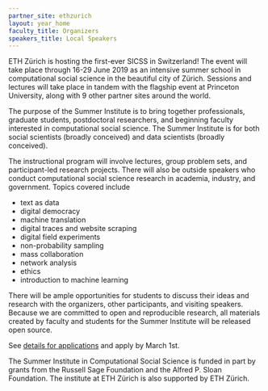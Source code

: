 ```yaml
---
partner_site: ethzurich
layout: year_home
faculty_title: Organizers
speakers_title: Local Speakers
---
```


ETH Zürich is hosting the first-ever SICSS in Switzerland! The event will take place through 16-29 June 2019 as an intensive summer school in computational social science in the beautiful city of Zürich. Sessions and lectures will take place in tandem with the flagship event at Princeton University, along with 9 other partner sites around the world.

The purpose of the Summer Institute is to bring together professionals, graduate students, postdoctoral researchers, and beginning faculty interested in computational social science.
The Summer Institute is for both social scientists (broadly conceived) and data scientists (broadly conceived).

The instructional program will involve lectures, group problem sets, and participant-led research projects.
There will also be outside speakers who conduct computational social science research in academia, industry, and government.
Topics covered include

* text as data
* digital democracy
* machine translation
* digital traces and website scraping
* digital field experiments
* non-probability sampling
* mass collaboration
* network analysis
* ethics
* introduction to machine learning

There will be ample opportunities for students to discuss their ideas and research with the organizers, other participants, and visiting speakers.
Because we are committed to open and reproducible research, all materials created by faculty and students for the Summer Institute will be released open source.


See [details for applications](/summer-institute/2019/ethzurich/apply) and apply by March 1st.

The Summer Institute in Computational Social Science is funded in part by grants from the Russell Sage Foundation and the Alfred P. Sloan Foundation.
The institute at ETH Zürich is also supported by ETH Zürich.
